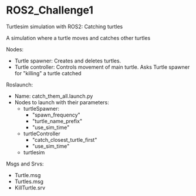 # ROS2_Challenge1
Turtlesim simulation with ROS2: Catching turtles

A simulation where a turtle moves and catches other turtles

Nodes:
- Turtle spawner: Creates and deletes turtles.
- Turtle controller: Controls movement of main turtle. Asks Turtle spawner for "killing" a turtle catched

Roslaunch:
- Name: catch_them_all.launch.py
- Nodes to launch with their parameters:
  - turtleSpawner:
    - "spawn_frequency"
    - "turtle_name_prefix"
    - "use_sim_time"
  - turtleController
    - "catch_closest_turtle_first"
    - "use_sim_time"
  - turtlesim
  
Msgs and Srvs:
- Turtle.msg
- Turtles.msg
- KillTurtle.srv
